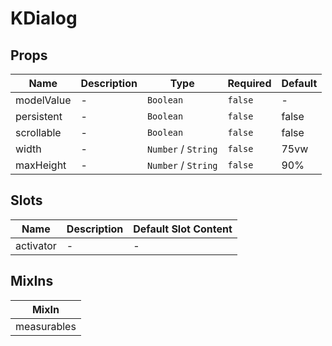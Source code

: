 # KDialog

## Props

<!-- @vuese:KDialog:props:start -->
|Name|Description|Type|Required|Default|
|---|---|---|---|---|
|modelValue|-|`Boolean`|`false`|-|
|persistent|-|`Boolean`|`false`|false|
|scrollable|-|`Boolean`|`false`|false|
|width|-|`Number` /  `String`|`false`|75vw|
|maxHeight|-|`Number` /  `String`|`false`|90%|

<!-- @vuese:KDialog:props:end -->


## Slots

<!-- @vuese:KDialog:slots:start -->
|Name|Description|Default Slot Content|
|---|---|---|
|activator|-|-|

<!-- @vuese:KDialog:slots:end -->


## MixIns

<!-- @vuese:KDialog:mixIns:start -->
|MixIn|
|---|
|measurables|

<!-- @vuese:KDialog:mixIns:end -->


